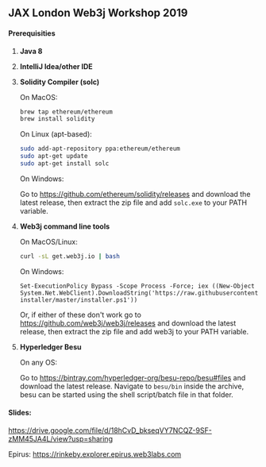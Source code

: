 ## JAX London Web3j Workshop 2019

#### Prerequisities

1. **Java 8**

2. **IntelliJ Idea/other IDE**

3. **Solidity Compiler (solc)**

   On MacOS:

   ```bash
   brew tap ethereum/ethereum
   brew install solidity
   ```

   On Linux (apt-based):

   ```bash
   sudo add-apt-repository ppa:ethereum/ethereum
   sudo apt-get update
   sudo apt-get install solc
   ```

   On Windows:

   Go to https://github.com/ethereum/solidity/releases and download the latest release, then extract the zip file and add  `solc.exe` to your PATH variable.

   

4. **Web3j command line tools**

   On MacOS/Linux:

   ```bash
   curl -sL get.web3j.io | bash
   ```

   On Windows:
   
   ```
   Set-ExecutionPolicy Bypass -Scope Process -Force; iex ((New-Object System.Net.WebClient).DownloadString('https://raw.githubusercontent.com/web3j/web3j-installer/master/installer.ps1'))
   ```

   Or, if either of these don't work go to https://github.com/web3j/web3j/releases and download the latest release, then extract the zip file and add web3j to your PATH variable.

5. **Hyperledger Besu**

   On any OS:

   Go to https://bintray.com/hyperledger-org/besu-repo/besu#files and download the latest release. Navigate to `besu/bin` inside the archive, besu can be started using the shell script/batch file in that folder.


#### Slides: 
https://drive.google.com/file/d/18hCvD_bkseqVY7NCQZ-9SF-zMM45JA4L/view?usp=sharing

Epirus:
https://rinkeby.explorer.epirus.web3labs.com
